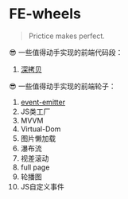 # FE-wheels



> Prictice makes perfect.

😎 一些值得动手实现的前端代码段：

1. [深拷贝](./src/deepClone.md)


😎 一些值得动手实现的前端轮子：

1. [event-emitter](./event-emitter/)
2. JS类工厂
3. MVVM
4. Virtual-Dom
5. 图片懒加载
6. 瀑布流
7. 视差滚动
8. full page
9. 轮播图
10. JS自定义事件